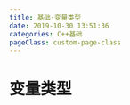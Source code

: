 ```yaml
---
title: 基础·变量类型
date: 2019-10-30 13:51:36
categories: C++基础
pageClass: custom-page-class
---
```

# 变量类型